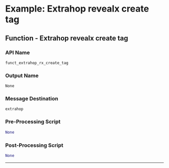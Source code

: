 <!--
    DO NOT MANUALLY EDIT THIS FILE
    THIS FILE IS AUTOMATICALLY GENERATED WITH resilient-sdk codegen
-->

# Example: Extrahop revealx create tag

## Function - Extrahop revealx create tag

### API Name
`funct_extrahop_rx_create_tag`

### Output Name
`None`

### Message Destination
`extrahop`

### Pre-Processing Script
```python
None
```

### Post-Processing Script
```python
None
```

---

